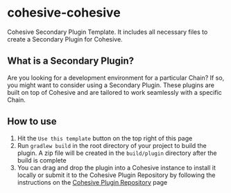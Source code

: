 # cohesive-cohesive
Cohesive Secondary Plugin Template. It includes all necessary files to create a Secondary Plugin for Cohesive.

## What is a Secondary Plugin?
Are you looking for a development environment for a particular Chain? If so, you might want to consider using a Secondary Plugin. These plugins are built on top of Cohesive and are tailored to work seamlessly with a specific Chain.

## How to use
1. Hit the `Use this template` button on the top right of this page
2. Run `gradlew build` in the root directory of your project to build the plugin. A zip file will be created in the `build/plugin` directory after the build is complete
3. You can drag and drop the plugin into a Cohesive instance to install it locally or submit it to the Cohesive Plugin Repository by following the instructions on the [Cohesive Plugin Repository](https://github.com/mcxross/cprd) page